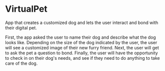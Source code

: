 # VirtualPet
App that creates a customized dog and lets the user interact and bond with their digital pet.

First, the app asked the user to name their dog and describe what the dog looks like. Depending on the size of the dog indicated by the user, the user will see a customized image of their new furry friend. Next, the user will get to ask the pet a question to bond. Finally, the user will have the opportunity to check in on their dog's needs, and see if they need to do anything to take care of the dog.
